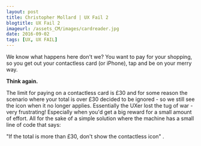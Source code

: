 ```yaml
---
layout: post
title: Christopher Mollard | UX Fail 2
blogtitle: UX Fail 2
imageurl: /assets_CM/images/cardreader.jpg
date: 2016-09-02
tags: [UX, UX FAIL]
---
```

<p>
We know what happens here don't we? You want to pay for your shopping, so you get out your contactless card (or iPhone), tap and be on your merry way.
</p>
<p>
<strong>Think again.</strong>
</p>
<p>
The limit for paying on a contactless card is £30 and for some reason the scenario where your total is over £30 decided to be ignored - so we still see the icon when it no longer applies. Essentially the UXer lost the tug of war - very frustrating! Especially when you'd get a big reward for a small amount of effort. All for the sake of a simple solution where the machine has a small line of code that says:
</p>
<p>
"If the total is more than £30, don't show the contactless icon" .
</p>